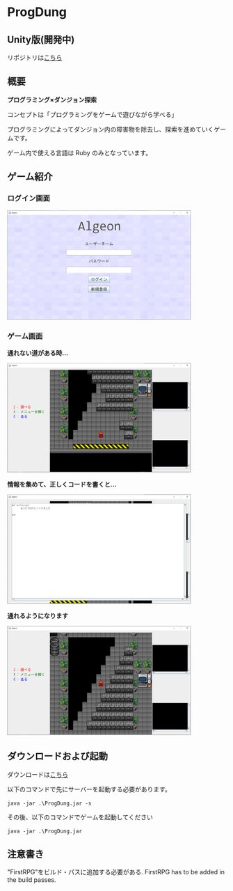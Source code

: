 # ProgDung

## Unity版(開発中)
リポジトリは[こちら](https://github.com/SHIGAYUYA/ProgDung-Unity)

## 概要
**プログラミング×ダンジョン探索**

コンセプトは「プログラミングをゲームで遊びながら学べる」

プログラミングによってダンジョン内の障害物を除去し、探索を進めていくゲームです。

ゲーム内で使える言語は Ruby のみとなっています。

## ゲーム紹介
### ログイン画面

<img src="https://raw.githubusercontent.com/YNU-PL17-P2GH/ProgDung/master/build/screenshot/title.png" alt="login" title="login" width="422" height="251">

### ゲーム画面
**通れない道がある時…**

<img src="https://raw.githubusercontent.com/YNU-PL17-P2GH/ProgDung/master/build/screenshot/game_1.png" alt="game_1" title="game_1" width="422" height="251">

**情報を集めて、正しくコードを書くと…**

<img src="https://raw.githubusercontent.com/YNU-PL17-P2GH/ProgDung/master/build/screenshot/game_2.png" alt="game_2" title="game_2" width="422" height="251">

**通れるようになります**

<img src="https://raw.githubusercontent.com/YNU-PL17-P2GH/ProgDung/master/build/screenshot/game_3.png" alt="game_3" title="game_3" width="422" height="251">

## ダウンロードおよび起動
ダウンロードは[こちら](https://github.com/YNU-PL17-P2GH/ProgDung/raw/master/build/ProgDung.jar)

以下のコマンドで先にサーバーを起動する必要があります。
```
java -jar .\ProgDung.jar -s
```

その後、以下のコマンドでゲームを起動してください
```
java -jar .\ProgDung.jar
```

## 注意書き

"FirstRPG"をビルド・パスに追加する必要がある.
FirstRPG has to be added in the build passes.

